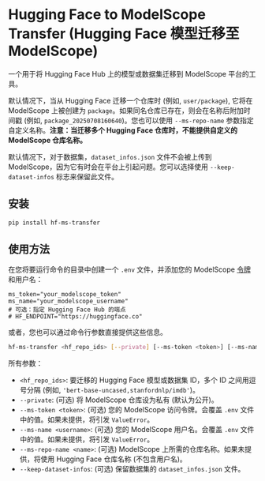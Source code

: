 # Hugging Face to ModelScope Transfer (Hugging Face 模型迁移至 ModelScope)

一个用于将 Hugging Face Hub 上的模型或数据集迁移到 ModelScope 平台的工具。

默认情况下，当从 Hugging Face 迁移一个仓库时 (例如, `user/package`), 它将在 ModelScope 上被创建为 `package`。如果同名仓库已存在，则会在名称后附加时间戳 (例如, `package_20250708160640`)。您也可以使用 `--ms-repo-name` 参数指定自定义名称。**注意：当迁移多个 Hugging Face 仓库时，不能提供自定义的 ModelScope 仓库名称。**

默认情况下，对于数据集，`dataset_infos.json` 文件不会被上传到 ModelScope，因为它有时会在平台上引起问题。您可以选择使用 `--keep-dataset-infos` 标志来保留此文件。

## 安装

```bash
pip install hf-ms-transfer
```

## 使用方法

在您将要运行命令的目录中创建一个 `.env` 文件，并添加您的 ModelScope [令牌](https://www.modelscope.cn/my/myaccesstoken) 和用户名：
```
ms_token="your_modelscope_token"
ms_name="your_modelscope_username"
# 可选：指定 Hugging Face Hub 的端点
# HF_ENDPOINT="https://huggingface.co"
```

或者，您也可以通过命令行参数直接提供这些信息。
```bash
hf-ms-transfer <hf_repo_ids> [--private] [--ms-token <token>] [--ms-name <username>] [--ms-repo-name <name>] [--keep-dataset-infos]
```

所有参数：
*   `<hf_repo_ids>`: 要迁移的 Hugging Face 模型或数据集 ID，多个 ID 之间用逗号分隔 (例如, `'bert-base-uncased,stanfordnlp/imdb'`)。
*   `--private`: (可选) 将 ModelScope 仓库设为私有 (默认为公开)。
*   `--ms-token <token>`: (可选) 您的 ModelScope 访问令牌。会覆盖 `.env` 文件中的值。如果未提供，将引发 `ValueError`。
*   `--ms-name <username>`: (可选) 您的 ModelScope 用户名。会覆盖 `.env` 文件中的值。如果未提供，将引发 `ValueError`。
*   `--ms-repo-name <name>`: (可选) ModelScope 上所需的仓库名称。如果未提供，将使用 Hugging Face 仓库名称 (不包含用户名)。
*   `--keep-dataset-infos`: (可选) 保留数据集的 `dataset_infos.json` 文件。
